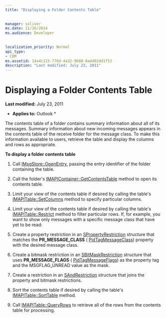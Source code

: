 ```yaml
---
title: "Displaying a Folder Contents Table"
 
 
manager: soliver
ms.date: 11/16/2014
ms.audience: Developer
 
 
localization_priority: Normal
api_type:
- COM
ms.assetid: 14a4c123-776d-4a32-9688-8a4402dd1f53
description: "Last modified: July 23, 2011"
---
```


# Displaying a Folder Contents Table

 **Last modified:** July 23, 2011 
  
 * **Applies to:** Outlook * 
  
The contents table of a folder contains summary information about all of its messages. Summary information about new incoming messages appears in the contents table of the receive folder for the message class. To make this information available to users, retrieve the table and display the columns and rows as appropriate.
  
 **To display a folder contents table**
  
1. Call [IMsgStore::OpenEntry](imsgstore-openentry.md), passing the entry identifier of the folder containing the table.
    
2. Call the folder's [IMAPIContainer::GetContentsTable](imapicontainer-getcontentstable.md) method to open its contents table. 
    
3. Limit your view of the contents table if desired by calling the table's [IMAPITable::SetColumns](imapitable-setcolumns.md) method to specify particular columns. 
    
4. Limit your view of the contents table if desired by calling the table's [IMAPITable::Restrict](imapitable-restrict.md) method to filter particular rows. If, for example, you want to show only messages with a specific message class that have yet to be read: 
    
1. Create a property restriction in an [SPropertyRestriction](spropertyrestriction.md) structure that matches the **PR_MESSAGE_CLASS** ( [PidTagMessageClass](pidtagmessageclass-canonical-property.md)) property with the desired message class. 
    
2. Create a bitmask restriction in an [SBitMaskRestriction](sbitmaskrestriction.md) structure that uses **PR_MESSAGE_FLAGS** ( [PidTagMessageFlags](pidtagmessageflags-canonical-property.md)) as the property tag and the MSGFLAG_UNREAD value as the mask.
    
3. Create a restriction in an [SAndRestriction](sandrestriction.md) structure that joins the property and bitmask restrictions. 
    
5. Sort the contents table if desired by calling the table's [IMAPITable::SortTable](imapitable-sorttable.md) method. 
    
6. Call [IMAPITable::QueryRows](imapitable-queryrows.md) to retrieve all of the rows from the contents table for processing. 
    

